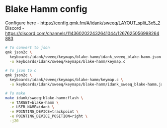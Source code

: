 # Blake Hamm config

Configure here - https://config.qmk.fm/#/idank/sweeq/LAYOUT_split_3x5_2
Discord - https://discord.com/channels/1143602022432641044/1267625056998264883

```bash
# To convert to json
qmk json2c \
  keyboards/idank/sweeq/keymaps/blake-hamm/idank_sweeq_blake-hamm.json \
  -o keyboards/idank/sweeq/keymaps/blake-hamm/keymap.c
  
# To json to c
qmk json2c \
  keyboards/idank/sweeq/keymaps/blake-hamm/keymap.c \
  -o keyboards/idank/sweeq/keymaps/blake-hamm/idank_sweeq_blake-hamm.json

# To make
make idank/sweeq:blake-hamm:flash \
  -e TARGET=blake-hamm \
  -e USER_NAME=idank \
  -e POINTING_DEVICE=trackpoint \
  -e POINTING_DEVICE_POSITION=right \
  -j20
```
